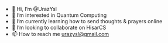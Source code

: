 - 👋 Hi, I’m @UrazYsl
- 👀 I’m interested in Quantum Computing
- 🌱 I’m currently learning how to send thoughts & prayers online
- 💞️ I’m looking to collaborate on HisarCS
- 📫 How to reach me urazysl@gmail.com

<!---
UrazYsl/UrazYsl is a ✨ special ✨ repository because its `README.md` (this file) appears on your GitHub profile.
You can click the Preview link to take a look at your changes.
--->
